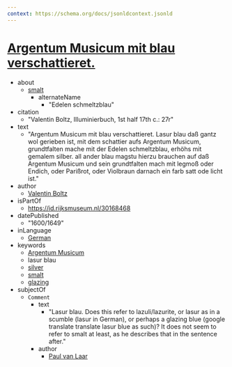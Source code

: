 ```yaml
---
context: https://schema.org/docs/jsonldcontext.jsonld
---
```


# [Argentum Musicum mit blau verschattieret.](https://arb.mpiwg-berlin.mpg.de/node/84634 "Recipe")

* about
  * [smalt](http://vocab.getty.edu/aat/300013293)
    * alternateName
      * "Edelen schmeltzblau"
* citation
  * "Valentin Boltz, Illuminierbuch, 1st half 17th c.: 27r"
* text
  * "Argentum Musicum mit blau verschattieret. Lasur blau daß gantz wol gerieben ist, mit dem schattier aufs Argentum Musicum, grundtfalten mache mit der Edelen schmeltzblau, erhöhs mit gemalem silber. all ander blau magstu hierzu brauchen auf daß Argentum Musicum und sein grundtfalten mach mit legmoß oder Endich, oder Parißrot, oder Violbraun darnach ein farb satt ode licht ist."
* author
  * [Valentin Boltz](http://www.wikidata.org/entity/Q2508243)
* isPartOf
  * <https://id.rijksmuseum.nl/30168468>
* datePublished
  * "1600/1649"
* inLanguage
  * [German](http://vocab.getty.edu/aat/300388344)
* keywords
  * [Argentum Musicum]("ChemicalSubstance")
  * lasur blau
  * [silver](http://vocab.getty.edu/aat/300011029)
  * [smalt](http://vocab.getty.edu/aat/300013293)
  * [glazing](http://vocab.getty.edu/aat/300404385)
* subjectOf
  * `Comment`
    * text
      * "Lasur blau. Does this refer to lazuli/lazurite, or lasur as in a scumble (lasur in German), or perhaps a glazing blue (google translate translate lasur blue as such)? It does not seem to refer to smalt at least, as he describes that in the sentence after."
    * author
      * [Paul van Laar](mailto:p.van.laar@rijksmuseum.nl)
